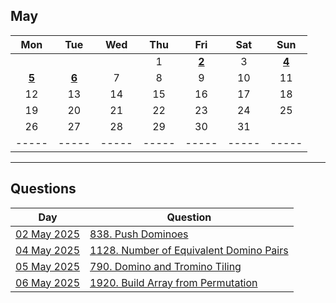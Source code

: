 May
---
| Mon | Tue | Wed | Thu | Fri | Sat | Sun |
| :---: | :---: | :---: | :---: | :---: | :---: | :---: |
|     |     |     | 1   | [**2**](02) | 3   | [**4**](04) |
| [**5**](05) | [**6**](06) | 7   | 8   | 9   | 10  | 11  |
| 12  | 13  | 14  | 15  | 16  | 17  | 18  |
| 19  | 20  | 21  | 22  | 23  | 24  | 25  |
| 26  | 27  | 28  | 29  | 30  | 31  |     |
| ----- | ----- | ----- | ----- | ----- | ----- | ----- |

---

Questions
---
| Day | Question |
| --- | --- |
| [02 May 2025](02) | [838. Push Dominoes](https://leetcode.com/problems/push-dominoes) |
| [04 May 2025](04) | [1128. Number of Equivalent Domino Pairs](https://leetcode.com/problems/number-of-equivalent-domino-pairs) |
| [05 May 2025](05) | [790. Domino and Tromino Tiling](https://leetcode.com/problems/domino-and-tromino-tiling) |
| [06 May 2025](06) | [1920. Build Array from Permutation](https://leetcode.com/problems/build-array-from-permutation) |
